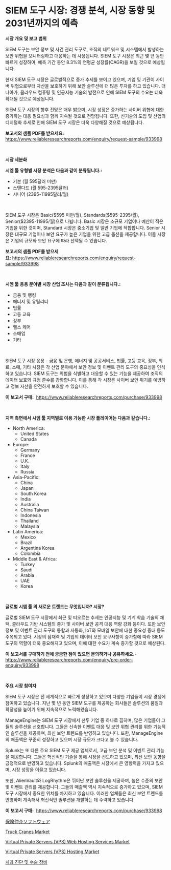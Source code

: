 <p><h1>SIEM 도구 시장: 경쟁 분석, 시장 동향 및 2031년까지의 예측</h1></p><p><strong>시장 개요 및 보고 범위</strong></p>
<p><p>SIEM 도구는 보안 정보 및 사건 관리 도구로, 조직의 네트워크 및 시스템에서 발생하는 보안 위협을 모니터링하고 대응하는 데 사용됩니다. SIEM 도구 시장은 최근 몇 년 동안 빠르게 성장하여, 예측 기간 동안 8.3%의 연평균 성장률(CAGR)을 보일 것으로 예상됩니다.</p><p>현재 SIEM 도구 시장은 글로벌적으로 증가 추세를 보이고 있으며, 기업 및 기관이 사이버 위협으로부터 자산을 보호하기 위해 보안 솔루션에 더 많은 투자를 하고 있습니다. 더 나아가, 클라우드 컴퓨팅 및 인공지능 기술의 발전으로 인해 SIEM 도구의 수요는 더욱 확대될 것으로 예상됩니다.</p><p>SIEM 도구 시장의 향후 전망은 매우 밝으며, 시장 성장은 증가하는 사이버 위협에 대한 증가하는 대응 필요성과 함께 지속될 것으로 전망됩니다. 또한, 신기술의 도입 및 산업의 디지털화 추세로 인해 SIEM 도구 시장은 더욱 다양해질 것으로 예상됩니다.</p></p>
<p><strong>보고서의 샘플 PDF를 받으세요:</strong> <a href="https://www.reliableresearchreports.com/enquiry/request-sample/933998">https://www.reliableresearchreports.com/enquiry/request-sample/933998</a></p>
<p>&nbsp;</p>
<p><strong>시장 세분화</strong></p>
<p><strong>시엠 툴 유형별 시장 분석은 다음과 같이 분류됩니다.:</strong></p>
<p><ul><li>기본 (월 595달러 미만)</li><li>스탠다드 (월 595-2395달러)</li><li>시니어 (2395-11995달러/월)</li></ul></p>
<p>&nbsp;</p>
<p><p>SIEM 도구 시장은 Basic($595 미만/월), Standards($595-2395/월), Senior($2395-11995/월)으로 나뉩니다. Basic 시장은 소규모 기업이나 예산이 적은 기업을 위한 것이며, Standard 시장은 중소기업 및 일반 기업에 적합합니다. Senior 시장은 대규모 기업이나 보안 요구가 높은 기업을 위한 고급 옵션을 제공합니다. 이들 시장은 기업의 규모와 보안 요구에 따라 선택될 수 있습니다.</p></p>
<p><strong>보고서의 샘플 PDF를 받으세요:</strong>&nbsp;<a href="https://www.reliableresearchreports.com/enquiry/request-sample/933998">https://www.reliableresearchreports.com/enquiry/request-sample/933998</a></p>
<p>&nbsp;</p>
<p><strong> 시엠 툴 응용 분야별 시장 산업 조사는 다음과 같이 분류됩니다.:</strong></p>
<p><ul><li>금융 및 뱅킹</li><li>에너지 및 유틸리티</li><li>법률</li><li>고등 교육</li><li>정부</li><li>헬스 케어</li><li>소매업</li><li>기타</li></ul></p>
<p>&nbsp;</p>
<p><p>SIEM 도구 시장 응용 - 금융 및 은행, 에너지 및 공공서비스, 법률, 고등 교육, 정부, 의료, 소매, 기타 시장은 각 산업 분야에서 보안 정보 및 이벤트 관리 도구의 중요성을 인식하고 있습니다. SIEM 도구는 위험을 식별하고 대응할 수 있는 기능을 제공하여 조직의 데이터 보호와 규정 준수를 강화합니다. 이를 통해 각 시장은 사이버 보안 위기를 예방하고 정보 자산을 안전하게 보호할 수 있습니다.</p></p>
<p><strong>이 보고서 구매:</strong>&nbsp; <a href="https://www.reliableresearchreports.com/purchase/933998">https://www.reliableresearchreports.com/purchase/933998</a></p>
<p>&nbsp;</p>
<p><strong>지역 측면에서 시엠 툴 지역별로 이용 가능한 시장 플레이어는 다음과 같습니다.:</strong></p>
<p><ul>
    <li>
        North America:
        <ul>
            <li>United States</li>
            <li>Canada</li>
        </ul>
    </li>
    <li>
        Europe:
        <ul>
            <li>Germany</li>
            <li>France</li>
            <li>U.K.</li>
            <li>Italy</li>
            <li>Russia</li>
        </ul>
    </li>
    <li>
        Asia-Pacific:
        <ul>
            <li>China</li>
            <li>Japan</li>
            <li>South Korea</li>
            <li>India</li>
            <li>Australia</li>
            <li>China Taiwan</li>
            <li>Indonesia</li>
            <li>Thailand</li>
            <li>Malaysia</li>
        </ul>
    </li>
    <li>
        Latin America:
        <ul>
            <li>Mexico</li>
            <li>Brazil</li>
            <li>Argentina Korea</li>
            <li>Colombia</li>
        </ul>
    </li>
    <li>
        Middle East & Africa:
        <ul>
            <li>Turkey</li>
            <li>Saudi</li>
            <li>Arabia</li>
            <li>UAE</li>
            <li>Korea</li>
        </ul>
    </li>
    </ul></p>
<p>&nbsp;</p>
<p><strong>글로벌 시엠 툴 의 새로운 트렌드는 무엇입니까? 시장?</strong></p>
<p><p>글로벌 SIEM 도구 시장에서 최근 및 떠오르는 추세는 인공지능 및 기계 학습 기술의 채택, 클라우드 기반 시스템의 증가 및 사이버 보안 공격 대응 역량 강화 등이다. 또한 보안 정보 및 이벤트 관리 도구의 통합과 자동화, IoT와 모바일 보안에 대한 중요성 증대 등도 주목되고 있다. 시장의 잠재력 및 기업의 데이터 보안 요구사항이 증가함에 따라 SIEM 도구의 역할이 더욱 중요해지고 있으며, 이에 대한 수요가 계속 증가할 것으로 예상된다.</p></p>
<p><strong>이 보고서를 구매하기 전에 궁금한 점이 있으면 문의하거나 공유하세요.</strong>- <a href="https://www.reliableresearchreports.com/enquiry/pre-order-enquiry/933998">https://www.reliableresearchreports.com/enquiry/pre-order-enquiry/933998</a></p>
<p>&nbsp;</p>
<p><strong>주요 시장 참여자</strong></p>
<p><p>SIEM 도구 시장은 전 세계적으로 빠르게 성장하고 있으며 다양한 기업들이 시장 경쟁에 참여하고 있습니다. 지난 몇 년 동안 SIEM 도구를 제공하는 회사들은 솔루션의 품질과 확장성을 높이기 위해 지속적으로 노력해왔습니다.</p><p>ManageEngine는 SIEM 도구 시장에서 선두 기업 중 하나로 꼽히며, 많은 기업들이 그들의 솔루션을 선호합니다. 그들은 신속한 이벤트 대응 및 보안 위협 관리를 위한 기능적인 솔루션을 제공하며, 최신 보안 트렌드를 반영하고 있습니다. 또한, ManageEngine의 매출액은 꾸준히 성장하고 있으며 시장 규모가 크다고 볼 수 있습니다.</p><p>Splunk는 또 다른 주요 SIEM 도구 제공 업체로서, 고급 보안 분석 및 이벤트 관리 기능을 제공합니다. 그들은 혁신적인 기술을 통해 시장을 선도하고 있으며, 최신 보안 동향을 긍정적으로 반영하고 있습니다. Splunk의 매출액은 시장에서 큰 영향력을 가지고 있으며, 시장 성장을 이끌고 있습니다.</p><p>또한, AlienVault와 LogRhythm은 뛰어난 보안 솔루션을 제공하며, 높은 수준의 보안 및 이벤트 관리를 제공합니다. 그들의 매출액 역시 지속적으로 증가하고 있으며, SIEM 도구 시장에서 중요한 위치를 차지하고 있습니다. 이러한 업체들은 최신 보안 트렌드를 반영하며 계속해서 혁신적인 솔루션을 개발하는 데 주력하고 있습니다.</p></p>
<p><strong>이 보고서 구매:</strong>&nbsp;&nbsp;<a href="https://www.reliableresearchreports.com/purchase/933998">https://www.reliableresearchreports.com/purchase/933998</a></p>
<p><p><a href="https://github.com/lababdou/Market-Research-Report-List-2/blob/main/2431802184221.md">保険仲介ソフトウェア</a></p><p><a href="https://view.publitas.com/reportprime-1/truck-cranes-market-size-and-examines-its-market-scope-with-a-primary-focus-on-growth-opportunities-and-forecasted-trends-spanning-from-2024-to-2031/">Truck Cranes Market</a></p><p><a href="https://issuu.com/reportprime-2/docs/virtual-private-servers-vps-web-hosting-services-m">Virtual Private Servers (VPS) Web Hosting Services Market</a></p><p><a href="https://issuu.com/reportprime-2/docs/virtual-private-servers-vps-hosting-market-size-20">Virtual Private Servers (VPS) Hosting Market</a></p><p><a href="https://medium.com/@jerrodhilll68/%EC%B9%98%EA%B3%BC-%EC%A7%84%EB%8B%A8-%EB%B0%8F-%EC%88%98%EC%88%A0-%EC%9E%A5%EB%B9%84-%EC%8B%9C%EC%9E%A5-%EB%B6%84%EC%84%9D-%EA%B8%80%EB%A1%9C%EB%B2%8C-%EC%82%B0%EC%97%85-%EC%A0%84%EB%A7%9D%EA%B3%BC-%EC%A0%84%EB%A7%9D-2024%EB%85%84%EB%B6%80%ED%84%B0-2031%EB%85%84%EA%B9%8C%EC%A7%80-8f8f867b9852">치과 진단 및 수술 장비</a></p></p>
